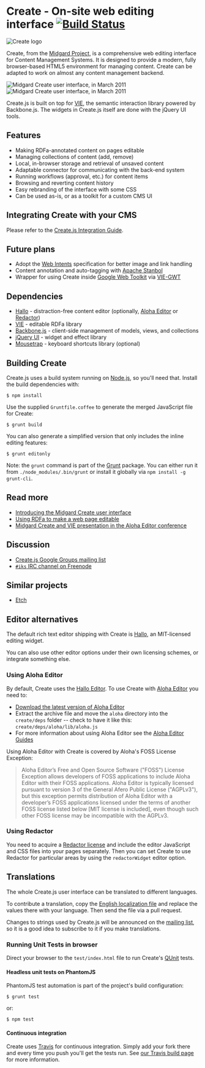 Create - On-site web editing interface [![Build Status](https://secure.travis-ci.org/bergie/create.png)](http://travis-ci.org/bergie/create)
======================================

![Create logo](https://github.com/bergie/create/raw/master/design/create.png)

Create, from the [Midgard Project](http://www.midgard-project.org/), is a comprehensive web editing interface for Content Management Systems. It is designed to provide a modern, fully browser-based HTML5 environment for managing content. Create can be adapted to work on almost any content management backend.

![Midgard Create user interface, in March 2011](http://bergie.iki.fi/files/1e045994d03c25e459911e0ab235550c1aac901c901_midgardcreate-enter-edit-state-small.png) ![Midgard Create user interface, in March 2011](http://bergie.iki.fi/files/1e04599abfee694459911e0bf1021b4fddbed1bed1b_midgardcreate-save-transition-small.png)

Create.js is built on top for [VIE](http://viejs.org), the semantic interaction library powered by Backbone.js. The widgets in Create.js itself are done with the jQuery UI tools.

## Features

* Making RDFa-annotated content on pages editable
* Managing collections of content (add, remove)
* Local, in-browser storage and retrieval of unsaved content
* Adaptable connector for communicating with the back-end system
* Running workflows (approval, etc.) for content items
* Browsing and reverting content history
* Easy rebranding of the interface with some CSS
* Can be used as-is, or as a toolkit for a custom CMS UI

## Integrating Create with your CMS

Please refer to the [Create.js Integration Guide](http://createjs.org/guide/).

## Future plans

* Adopt the [Web Intents](http://webintents.org/) specification for better image and link handling
* Content annotation and auto-tagging with [Apache Stanbol](http://incubator.apache.org/stanbol/)
* Wrapper for using Create inside [Google Web Toolkit](http://code.google.com/webtoolkit/) via [VIE-GWT](https://github.com/alkacon/vie-gwt)

## Dependencies

* [Hallo](http://bergie.github.com/hallo/) - distraction-free content editor (optionally, [Aloha Editor](http://aloha-editor.org/) or [Redactor](http://redactorjs.com/))
* [VIE](https://github.com/bergie/vie) - editable RDFa library
* [Backbone.js](http://documentcloud.github.com/backbone/) - client-side management of models, views, and collections
* [jQuery UI](http://jqueryui.com/) - widget and effect library
* [Mousetrap](http://craig.is/killing/mice) - keyboard shortcuts library (optional)

## Building Create

Create.js uses a build system running on [Node.js](http://nodejs.org/), so you'll need that. Install the build dependencies with:

    $ npm install

Use the supplied `Gruntfile.coffee` to generate the merged JavaScript file for Create:

    $ grunt build

You can also generate a simplified version that only includes the inline editing features:

    $ grunt editonly

Note: the `grunt` command is part of the [Grunt](http://gruntjs.com) package. You can either run it from `./node_modules/.bin/grunt` or install it globally via `npm install -g grunt-cli`.

## Read more

* [Introducing the Midgard Create user interface](http://bergie.iki.fi/blog/introducing_the_midgard_create_user_interface/)
* [Using RDFa to make a web page editable](http://bergie.iki.fi/blog/using_rdfa_to_make_a_web_page_editable/)
* [Midgard Create and VIE presentation in the Aloha Editor conference](http://bergie.iki.fi/blog/midgard_create_and_vie_in_the_aloha_editor_conference/)

## Discussion

* [Create.js Google Groups mailing list](http://groups.google.com/group/createjs)
* [`#iks` IRC channel on Freenode](irc://irc.freenode.net/iks)

## Similar projects

* [Etch](http://etchjs.com/)

## Editor alternatives

The default rich text editor shipping with Create is [Hallo](http://hallojs.org/), an MIT-licensed editing widget.

You can also use other editor options under their own licensing schemes, or integrate something else.

### Using Aloha Editor

By default, Create uses the [Hallo Editor](http://bergie.github.com/hallo/). To use Create with [Aloha Editor](http://aloha-editor.org/) you need to:

* [Download the latest version of Aloha Editor](http://aloha-editor.org/builds/development/latest.zip)
* Extract the archive file and move the `aloha` directory into the `create/deps` folder -- check to have it like this: `create/deps/aloha/lib/aloha.js`
* For more information about using Aloha Editor see the [Aloha Editor Guides](http://aloha-editor.org/builds/development/latest/doc/guides/output/)

Using Aloha Editor with Create is covered by Aloha's FOSS License Exception:

> Aloha Editor’s Free and Open Source Software ("FOSS") License Exception allows developers of FOSS applications to include Aloha Editor with their FOSS applications. Aloha Editor is typically licensed pursuant to version 3 of the General Afero Public License ("AGPLv3"), but this exception permits distribution of Aloha Editor with a developer’s FOSS applications licensed under the terms of another FOSS license listed below [MIT license is included], even though such other FOSS license may be incompatible with the AGPLv3.

### Using Redactor

You need to acquire a [Redactor license](http://redactorjs.com/license/) and include the editor JavaScript and CSS files into your pages separately. Then you can set Create to use Redactor for particular areas by using the `redactorWidget` editor option.

## Translations

The whole Create.js user interface can be translated to different languages.

To contribute a translation, copy the [English localization file](https://github.com/bergie/create/blob/master/locale/en.js) and replace the values there with your language. Then send the file via a pull request.

Changes to strings used by Create.js will be announced on the [mailing list](http://groups.google.com/group/createjs), so it is a good idea to subscribe to it if you make translations.

### Running Unit Tests in browser

Direct your browser to the `test/index.html` file to run Create's [QUnit](http://docs.jquery.com/Qunit) tests.

#### Headless unit tests on PhantomJS

PhantomJS test automation is part of the project's build configuration:

    $ grunt test

or:

    $ npm test

#### Continuous integration

Create uses [Travis](http://travis-ci.org/) for continuous integration. Simply add your fork there and every time you push you'll get the tests run. See [our Travis build page](http://travis-ci.org/#!/bergie/create) for more information.
